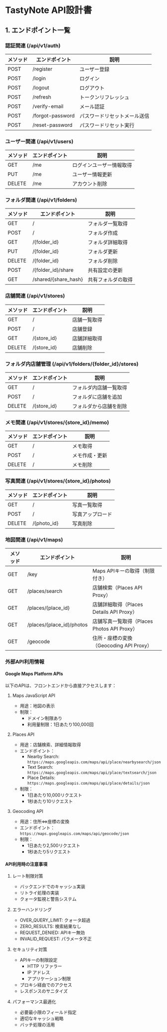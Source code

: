 # TastyNote API設計書

## 1. エンドポイント一覧

### 認証関連 (/api/v1/auth)
| メソッド | エンドポイント | 説明 |
|---------|----------------|------|
| POST    | /register      | ユーザー登録 |
| POST    | /login         | ログイン |
| POST    | /logout        | ログアウト |
| POST    | /refresh       | トークンリフレッシュ |
| POST    | /verify-email  | メール認証 |
| POST    | /forgot-password | パスワードリセットメール送信 |
| POST    | /reset-password  | パスワードリセット実行 |

### ユーザー関連 (/api/v1/users)
| メソッド | エンドポイント | 説明 |
|---------|----------------|------|
| GET     | /me            | ログインユーザー情報取得 |
| PUT     | /me            | ユーザー情報更新 |
| DELETE  | /me            | アカウント削除 |

### フォルダ関連 (/api/v1/folders)
| メソッド | エンドポイント | 説明 |
|---------|----------------|------|
| GET     | /              | フォルダ一覧取得 |
| POST    | /              | フォルダ作成 |
| GET     | /{folder_id}   | フォルダ詳細取得 |
| PUT     | /{folder_id}   | フォルダ更新 |
| DELETE  | /{folder_id}   | フォルダ削除 |
| POST    | /{folder_id}/share | 共有設定の更新 |
| GET     | /shared/{share_hash} | 共有フォルダの取得 |

### 店舗関連 (/api/v1/stores)
| メソッド | エンドポイント | 説明 |
|---------|----------------|------|
| GET     | /              | 店舗一覧取得 |
| POST    | /              | 店舗登録 |
| GET     | /{store_id}    | 店舗詳細取得 |
| DELETE  | /{store_id}    | 店舗削除 |

### フォルダ内店舗管理 (/api/v1/folders/{folder_id}/stores)
| メソッド | エンドポイント | 説明 |
|---------|----------------|------|
| GET     | /              | フォルダ内店舗一覧取得 |
| POST    | /              | フォルダに店舗を追加 |
| DELETE  | /{store_id}    | フォルダから店舗を削除 |

### メモ関連 (/api/v1/stores/{store_id}/memo)
| メソッド | エンドポイント | 説明 |
|---------|----------------|------|
| GET     | /              | メモ取得 |
| POST    | /              | メモ作成・更新 |
| DELETE  | /              | メモ削除 |

### 写真関連 (/api/v1/stores/{store_id}/photos)
| メソッド | エンドポイント | 説明 |
|---------|----------------|------|
| GET     | /              | 写真一覧取得 |
| POST    | /              | 写真アップロード |
| DELETE  | /{photo_id}    | 写真削除 |

### 地図関連 (/api/v1/maps)
| メソッド | エンドポイント | 説明 |
|---------|----------------|------|
| GET     | /key           | Maps APIキーの取得（制限付き） |
| GET     | /places/search | 店舗検索（Places API Proxy） |
| GET     | /places/{place_id} | 店舗詳細取得（Places Details API Proxy） |
| GET     | /places/{place_id}/photos | 店舗写真一覧取得（Places Photos API Proxy） |
| GET     | /geocode       | 住所・座標の変換（Geocoding API Proxy） |

### 外部API利用情報

#### Google Maps Platform APIs
以下のAPIは、フロントエンドから直接アクセスします：

1. Maps JavaScript API
   - 用途：地図の表示
   - 制限：
     - ドメイン制限あり
     - 利用量制限：1日あたり100,000回

2. Places API
   - 用途：店舗検索、詳細情報取得
   - エンドポイント：
     - Nearby Search: `https://maps.googleapis.com/maps/api/place/nearbysearch/json`
     - Text Search: `https://maps.googleapis.com/maps/api/place/textsearch/json`
     - Place Details: `https://maps.googleapis.com/maps/api/place/details/json`
   - 制限：
     - 1日あたり10,000リクエスト
     - 1秒あたり10リクエスト

3. Geocoding API
   - 用途：住所⇔座標の変換
   - エンドポイント：`https://maps.googleapis.com/maps/api/geocode/json`
   - 制限：
     - 1日あたり2,500リクエスト
     - 1秒あたり5リクエスト

#### API利用時の注意事項
1. レート制限対策
   - バックエンドでのキャッシュ実装
   - リトライ処理の実装
   - クォータ監視と警告システム

2. エラーハンドリング
   - OVER_QUERY_LIMIT: クォータ超過
   - ZERO_RESULTS: 検索結果なし
   - REQUEST_DENIED: APIキー無効
   - INVALID_REQUEST: パラメータ不正

3. セキュリティ対策
   - APIキーの制限設定
     - HTTP リファラー
     - IP アドレス
     - アプリケーション制限
   - プロキシ経由でのアクセス
   - レスポンスのサニタイズ

4. パフォーマンス最適化
   - 必要最小限のフィールド指定
   - 適切なキャッシュ戦略
   - バッチ処理の活用
